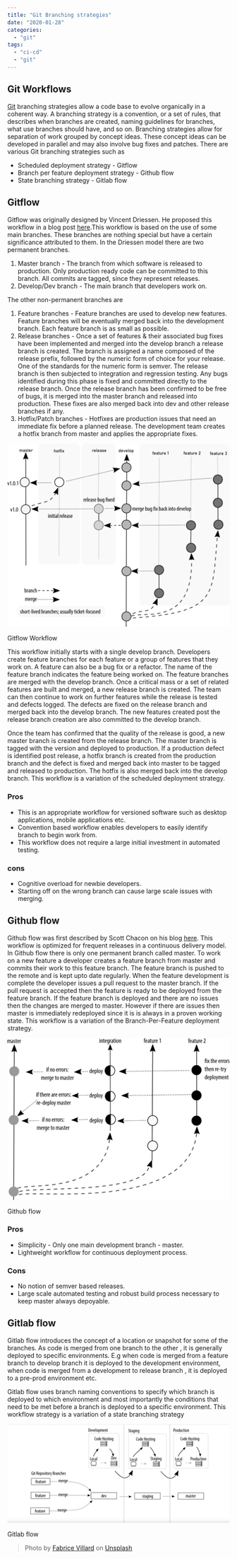 ```yaml
---
title: "Git Branching strategies"
date: "2020-01-28"
categories: 
  - "git"
tags: 
  - "ci-cd"
  - "git"
---
```


## Git Workflows

[Git](https://pradeeploganathan.com/git/git-basics/) branching strategies allow a code base to evolve organically in a coherent way. A branching strategy is a convention, or a set of rules, that describes when branches are created, naming guidelines for branches, what use branches should have, and so on. Branching strategies allow for separation of work grouped by concept ideas. These concept ideas can be developed in parallel and may also involve bug fixes and patches. There are various Git branching strategies such as

- Scheduled deployment strategy - Gitflow
- Branch per feature deployment strategy - Github flow
- State branching strategy - Gitlab flow

## Gitflow

Gitflow was originally designed by Vincent Driessen. He proposed this workflow in a blog post [here](https://nvie.com/posts/a-successful-git-branching-model/).This workflow is based on the use of some main branches. These branches are nothing special but have a certain significance attributed to them. In the Driessen model there are two permanent branches.

1. Master branch - The branch from which software is released to production. Only production ready code can be committed to this branch. All commits are tagged, since they represent releases.
2. Develop/Dev branch - The main branch that developers work on.

The other non-permanent branches are

1. Feature branches - Feature branches are used to develop new features. Feature branches will be eventually merged back into the development branch. Each feature branch is as small as possible.
2. Release branches - Once a set of features & their associated bug fixes have been implemented and merged into the develop branch a release branch is created. The branch is assigned a name composed of the release prefix, followed by the numeric form of choice for your release. One of the standards for the numeric form is semver. The release branch is then subjected to integration and regression testing. Any bugs identified during this phase is fixed and committed directly to the release branch. Once the release branch has been confirmed to be free of bugs, it is merged into the master branch and released into production. These fixes are also merged back into dev and other release branches if any.
3. Hotfix/Patch branches - Hotfixes are production issues that need an immediate fix before a planned release. The development team creates a hotfix branch from master and applies the appropriate fixes.

![](images/gitflow-1024x843.png)

Gitflow Workflow

This workflow initially starts with a single develop branch. Developers create feature branches for each feature or a group of features that they work on. A feature can also be a bug fix or a refactor. The name of the feature branch indicates the feature being worked on. The feature branches are merged with the develop branch. Once a critical mass or a set of related features are built and merged, a new release branch is created. The team can then continue to work on further features while the release is tested and defects logged. The defects are fixed on the release branch and merged back into the develop branch. The new features created post the release branch creation are also committed to the develop branch.

Once the team has confirmed that the quality of the release is good, a new master branch is created from the release branch. The master branch is tagged with the version and deployed to production. If a production defect is identified post release, a hotfix branch is created from the production branch and the defect is fixed and merged back into master to be tagged and released to production. The hotfix is also merged back into the develop branch. This workflow is a variation of the scheduled deployment strategy.

### Pros

- This is an appropriate workflow for versioned software such as desktop applications, mobile applications etc.
- Convention based workflow enables developers to easily identify branch to begin work from.
- This workflow does not require a large initial investment in automated testing.

### cons

- Cognitive overload for newbie developers.
- Starting off on the wrong branch can cause large scale issues with merging.

## Github flow

Github flow was first described by Scott Chacon on his blog [here](http://scottchacon.com/2011/08/31/github-flow.html). This workflow is optimized for frequent releases in a continuous delivery model. In Github flow there is only one permanent branch called master. To work on a new feature a developer creates a feature branch from master and commits their work to this feature branch. The feature branch is pushed to the remote and is kept upto date regularly. When the feature development is complete the developer issues a pull request to the master branch. If the pull request is accepted then the feature is ready to be deployed from the feature branch. If the feature branch is deployed and there are no issues then the changes are merged to master. However if there are issues then master is immediately redeployed since it is is always in a proven working state. This workflow is a variation of the Branch-Per-Feature deployment strategy.

![](images/github-flow-1024x743.png)

Github flow

### Pros

- Simplicity - Only one main development branch - master.
- Lightweight workflow for continuous deployment process.

### Cons

- No notion of semver based releases.
- Large scale automated testing and robust build process necessary to keep master always depoyable.

## Gitlab flow

Gitlab flow introduces the concept of a location or snapshot for some of the branches. As code is merged from one branch to the other , it is generally deployed to specific environments. E.g when code is merged from a feature branch to develop branch it is deployed to the development environment, when code is merged from a development to release branch , it is deployed to a pre-prod environment etc.

Gitlab flow uses branch naming conventions to specify which branch is deployed to which environment and most importantly the conditions that need to be met before a branch is deployed to a specific environment. This workflow strategy is a variation of a state branching strategy

![](images/gitlab-flow-1-1024x454.png)

Gitlab flow

> Photo by [Fabrice Villard](https://unsplash.com/@fabulu75?utm_source=unsplash&utm_medium=referral&utm_content=creditCopyText) on [Unsplash](https://unsplash.com/s/photos/tree?utm_source=unsplash&utm_medium=referral&utm_content=creditCopyText)

